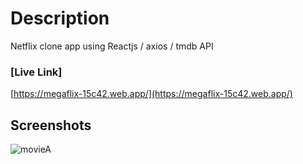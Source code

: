 # Description

Netflix clone app using Reactjs / axios / tmdb API

### [Live Link]

[https://megaflix-15c42.web.app/](https://megaflix-15c42.web.app/)

## Screenshots

![movieA](https://ibb.co/0Y2NJVw)
